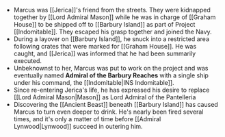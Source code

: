 - Marcus was [[Jerica]]'s friend from the streets.  They were kidnapped together by [[Lord Admiral Mason]] while he was in charge of [[Graham House]] to be shipped off to [[Barbury Island]] as part of Project [[Indomitable]].  They escaped his grasp together and joined the Navy.
- During a layover on [[Barbury Island]], he snuck into a restricted area following crates that were marked for [[Graham House]].  He was caught, and [[Jerica]] was informed that he had been summarily executed.
- Unbeknownst to her, Marcus was put to work on the project and was eventually named **Admiral of the Barbury Reaches** with a single ship under his command, the [[Indomitable|INS Indomitable]].
- Since re-entering Jerica's life, he has expressed his desire to replace [[Lord Admiral Mason|Mason]] as Lord Admiral of the Pantelleria
- Discovering the [[Ancient Beast]] beneath [[Barbury Island]] has caused Marcus to turn even deeper to drink.  He's nearly been fired several times, and it's only a matter of time before [[Admiral Lynwood|Lynwood]] succeed in outering him.